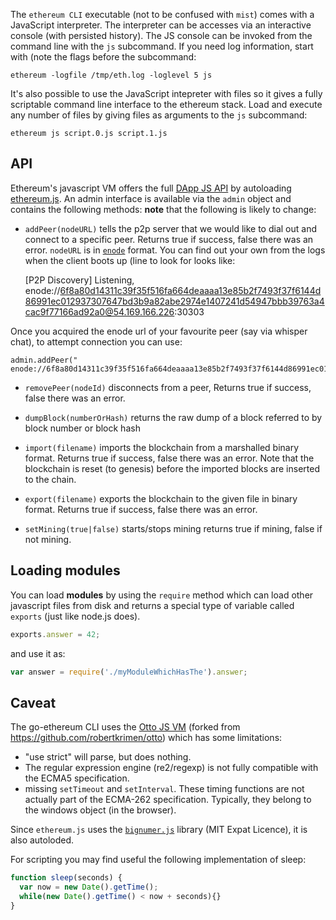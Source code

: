 The `ethereum CLI` executable (not to be confused with `mist`) comes with a JavaScript interpreter. The interpreter can be accesses via an interactive console (with persisted history). The JS console can be invoked from the command line with the `js` subcommand. If you need log information, start with (note the flags before the subcommand:

    ethereum -logfile /tmp/eth.log -loglevel 5 js

It's also possible to use the JavaScript intepreter with files so it gives a fully scriptable command line interface to the ethereum stack. Load and execute any number of files by giving files as arguments to the `js` subcommand: 

    ethereum js script.0.js script.1.js

## API

Ethereum's javascript VM offers the full
 [DApp JS API](https://github.com/ethereum/wiki/wiki/JavaScript-API) by autoloading [ethereum.js](https://github.com/ethereum/ethereum.js).
An admin interface is available via the `admin` object and contains the following methods:
**note** that the following is likely to change:

* `addPeer(nodeURL)`
tells the p2p server that we would like to dial out and connect to a specific peer.  Returns true if success, false there was an error. `nodeURL` is in [`enode`](https://github.com/ethereum/wiki/wiki/enode-url-format) format. You can find out your own from the logs when the client boots up (line to look for looks like:

    [P2P Discovery] Listening, enode://6f8a80d14311c39f35f516fa664deaaaa13e85b2f7493f37f6144d86991ec012937307647bd3b9a82abe2974e1407241d54947bbb39763a4cac9f77166ad92a0@54.169.166.226:30303

Once you acquired the enode url of your favourite peer (say via whisper chat), to attempt connection you can use:

    admin.addPeer(" enode://6f8a80d14311c39f35f516fa664deaaaa13e85b2f7493f37f6144d86991ec012937307647bd3b9a82abe2974e1407241d54947bbb39763a4cac9f77166ad92a0@54.169.166.226:30303")

* `removePeer(nodeId)` 
disconnects from a peer,  Returns true if success, false there was an error.

* `dumpBlock(numberOrHash)`
returns the raw dump of a block referred to by block number or block hash

* `import(filename)`
imports the blockchain from a marshalled binary format.  Returns true if success, false there was an error. Note that the blockchain is reset (to genesis) before the imported blocks are inserted to the chain.

* `export(filename)`
exports the blockchain to the given file in binary format. Returns true if success, false there was an error.

* `setMining(true|false)`
starts/stops mining returns true if mining, false if not mining.


## Loading modules

You can load **modules** by using the `require` method which can load other javascript files from disk and returns a special type of variable called `exports` (just like node.js does).

```javascript
exports.answer = 42;
```

and use it as:

```javascript
var answer = require('./myModuleWhichHasThe').answer;
```

## Caveat 

The go-ethereum CLI uses the [Otto JS VM](https://github.com/obscuren/otto) (forked from https://github.com/robertkrimen/otto) which has some limitations:

* "use strict" will parse, but does nothing.
* The regular expression engine (re2/regexp) is not fully compatible with the ECMA5 specification.
* missing `setTimeout` and `setInterval`. These timing functions are not actually part of the ECMA-262 specification. Typically, they belong to the windows object (in the browser).

Since `ethereum.js` uses the [`bignumer.js`](https://github.com/MikeMcl/bignumber.js) library (MIT Expat Licence), it is also autoloded.

For scripting you may find useful the following implementation of sleep:

```javascript
function sleep(seconds) {
  var now = new Date().getTime();
  while(new Date().getTime() < now + seconds){}
}
```
